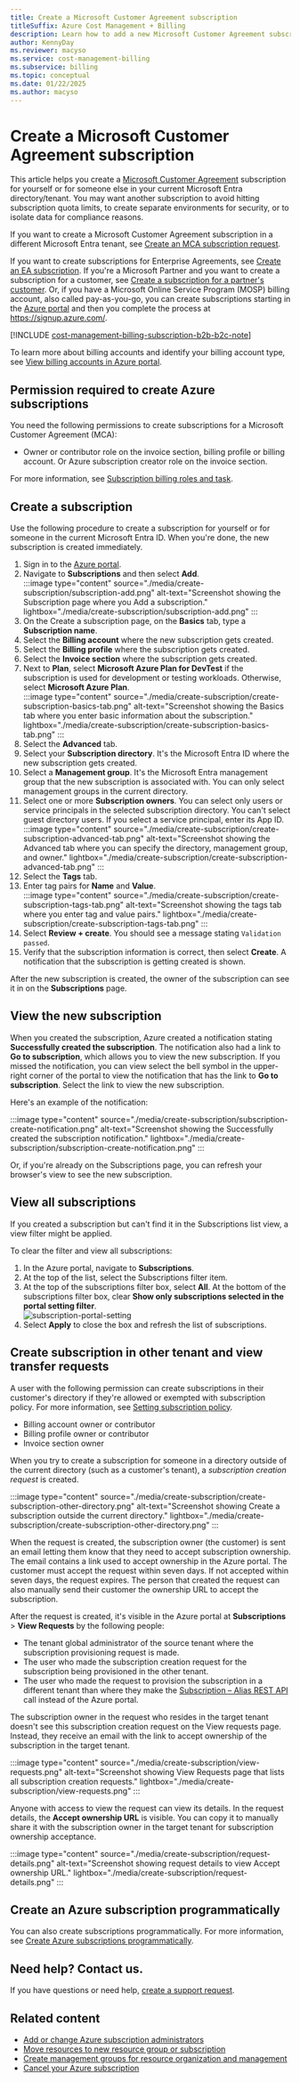 ```yaml
---
title: Create a Microsoft Customer Agreement subscription
titleSuffix: Azure Cost Management + Billing
description: Learn how to add a new Microsoft Customer Agreement subscription in the Azure portal. See information about billing account forms and view other available resources.
author: KennyDay
ms.reviewer: macyso
ms.service: cost-management-billing
ms.subservice: billing
ms.topic: conceptual
ms.date: 01/22/2025
ms.author: macyso
---
```


# Create a Microsoft Customer Agreement subscription

This article helps you create a [Microsoft Customer Agreement](https://azure.microsoft.com/pricing/purchase-options/microsoft-customer-agreement/) subscription for yourself or for someone else in your current Microsoft Entra directory/tenant. You may want another subscription to avoid hitting subscription quota limits, to create separate environments for security, or to isolate data for compliance reasons.

If you want to create a Microsoft Customer Agreement subscription in a different Microsoft Entra tenant, see [Create an MCA subscription request](create-subscription-request.md). 

If you want to create subscriptions for Enterprise Agreements, see [Create an EA subscription](create-enterprise-subscription.md). If you're a Microsoft Partner and you want to create a subscription for a customer, see [Create a subscription for a partner's customer](create-customer-subscription.md). Or, if you have a Microsoft Online Service Program (MOSP) billing account, also called pay-as-you-go, you can create subscriptions starting in the [Azure portal](https://portal.azure.com/#blade/Microsoft_Azure_Billing/SubscriptionsBlade) and then you complete the process at https://signup.azure.com/.

[!INCLUDE [cost-management-billing-subscription-b2b-b2c-note](../../../includes/cost-management-billing-subscription-b2b-b2c-note.md)]

To learn more about billing accounts and identify your billing account type, see [View billing accounts in Azure portal](view-all-accounts.md).

## Permission required to create Azure subscriptions

You need the following permissions to create subscriptions for a Microsoft Customer Agreement (MCA):

- Owner or contributor role on the invoice section, billing profile or billing account. Or Azure subscription creator role on the invoice section.  

For more information, see [Subscription billing roles and task](understand-mca-roles.md#subscription-billing-roles-and-tasks).

## Create a subscription

Use the following procedure to create a subscription for yourself or for someone in the current Microsoft Entra ID. When you're done, the new subscription is created immediately.

1. Sign in to the [Azure portal](https://portal.azure.com).
1. Navigate to **Subscriptions** and then select **Add**.  
    :::image type="content" source="./media/create-subscription/subscription-add.png" alt-text="Screenshot showing the Subscription page where you Add a subscription." lightbox="./media/create-subscription/subscription-add.png" :::
1. On the Create a subscription page, on the **Basics** tab, type a **Subscription name**.
1. Select the **Billing account** where the new subscription gets created.
1. Select the **Billing profile** where the subscription gets created.
1. Select the **Invoice section** where the subscription gets created.
1. Next to **Plan**, select **Microsoft Azure Plan for DevTest** if the subscription is used for development or testing workloads. Otherwise, select **Microsoft Azure Plan**.  
    :::image type="content" source="./media/create-subscription/create-subscription-basics-tab.png" alt-text="Screenshot showing the Basics tab where you enter basic information about the subscription." lightbox="./media/create-subscription/create-subscription-basics-tab.png" :::
1. Select the **Advanced** tab.
1. Select your **Subscription directory**. It's the Microsoft Entra ID where the new subscription gets created.
1. Select a **Management group**. It's the Microsoft Entra management group that the new subscription is associated with. You can only select management groups in the current directory.
1. Select one or more **Subscription owners**. You can select only users or service principals in the selected subscription directory. You can't select guest directory users. If you select a service principal, enter its App ID.   
    :::image type="content" source="./media/create-subscription/create-subscription-advanced-tab.png" alt-text="Screenshot showing the Advanced tab where you can specify the directory, management group, and owner." lightbox="./media/create-subscription/create-subscription-advanced-tab.png" :::
1. Select the **Tags** tab.
1. Enter tag pairs for **Name** and **Value**.  
    :::image type="content" source="./media/create-subscription/create-subscription-tags-tab.png" alt-text="Screenshot showing the tags tab where you enter tag and value pairs." lightbox="./media/create-subscription/create-subscription-tags-tab.png" :::
1. Select **Review + create**. You should see a message stating `Validation passed`.
1. Verify that the subscription information is correct, then select **Create**. A notification that the subscription is getting created is shown.  

After the new subscription is created, the owner of the subscription can see it in on the **Subscriptions** page.

## View the new subscription

When you created the subscription, Azure created a notification stating **Successfully created the subscription**. The notification also had a link to **Go to subscription**, which allows you to view the new subscription. If you missed the notification, you can view select the bell symbol in the upper-right corner of the portal to view the notification that has the link to **Go to subscription**. Select the link to view the new subscription.

Here's an example of the notification:

:::image type="content" source="./media/create-subscription/subscription-create-notification.png" alt-text="Screenshot showing the Successfully created the subscription notification." lightbox="./media/create-subscription/subscription-create-notification.png" :::

Or, if you're already on the Subscriptions page, you can refresh your browser's view to see the new subscription.

## View all subscriptions

If you created a subscription but can't find it in the Subscriptions list view, a view filter might be applied.

To clear the filter and view all subscriptions:

1. In the Azure portal, navigate to **Subscriptions**.
2. At the top of the list, select the Subscriptions filter item.  
1. At the top of the subscriptions filter box, select **All**. At the bottom of the subscriptions filter box, clear **Show only subscriptions selected in the portal setting filter**.  
![subscription-portal-setting](media/create-subscription/subscription-portal-setting.png)
4. Select **Apply** to close the box and refresh the list of subscriptions.

## Create subscription in other tenant and view transfer requests

A user with the following permission can create subscriptions in their customer's directory if they're allowed or exempted with subscription policy. For more information, see [Setting subscription policy](manage-azure-subscription-policy.md#setting-subscription-policy).

- Billing account owner or contributor
- Billing profile owner or contributor
- Invoice section owner

When you try to create a subscription for someone in a directory outside of the current directory (such as a customer's tenant), a _subscription creation request_ is created.

:::image type="content" source="./media/create-subscription/create-subscription-other-directory.png" alt-text="Screenshot showing Create a subscription outside the current directory." lightbox="./media/create-subscription/create-subscription-other-directory.png" :::

When the request is created, the subscription owner (the customer) is sent an email letting them know that they need to accept subscription ownership. The email contains a link used to accept ownership in the Azure portal. The customer must accept the request within seven days. If not accepted within seven days, the request expires. The person that created the request can also manually send their customer the ownership URL to accept the subscription.

After the request is created, it's visible in the Azure portal at **Subscriptions** > **View Requests** by the following people:

- The tenant global administrator of the source tenant where the subscription provisioning request is made.
- The user who made the subscription creation request for the subscription being provisioned in the other tenant.
- The user who made the request to provision the subscription in a different tenant than where they make the [Subscription – Alias REST API](/rest/api/subscription/) call instead of the Azure portal.

The subscription owner in the request who resides in the target tenant doesn't see this subscription creation request on the View requests page. Instead, they receive an email with the link to accept ownership of the subscription in the target tenant.

:::image type="content" source="./media/create-subscription/view-requests.png" alt-text="Screenshot showing View Requests page that lists all subscription creation requests." lightbox="./media/create-subscription/view-requests.png" :::

Anyone with access to view the request can view its details. In the request details, the **Accept ownership URL** is visible. You can copy it to manually share it with the subscription owner in the target tenant for subscription ownership acceptance.

:::image type="content" source="./media/create-subscription/request-details.png" alt-text="Screenshot showing request details to view Accept ownership URL." lightbox="./media/create-subscription/request-details.png" :::

## Create an Azure subscription programmatically

You can also create subscriptions programmatically. For more information, see [Create Azure subscriptions programmatically](programmatically-create-subscription.md).

## Need help? Contact us.

If you have questions or need help, [create a support request](https://go.microsoft.com/fwlink/?linkid=2083458).

## Related content

- [Add or change Azure subscription administrators](add-change-subscription-administrator.md)
- [Move resources to new resource group or subscription](../../azure-resource-manager/management/move-resource-group-and-subscription.md)
- [Create management groups for resource organization and management](../../governance/management-groups/create-management-group-portal.md)
- [Cancel your Azure subscription](cancel-azure-subscription.md)

